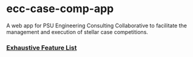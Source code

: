 # ecc-case-comp-app
A web app for PSU Engineering Consulting Collaborative to facilitate the management and execution of stellar case competitions.


### [Exhaustive Feature List](https://docs.google.com/document/d/1sPmkg028QCpYD8Zj6pVvjHi7TglYFskMzippvnJjjz8/edit?usp=sharing)
